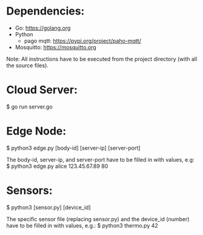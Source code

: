 # Dependencies:

- Go: https://golang.org
- Python
  - pago mqtt: https://pypi.org/project/paho-mqtt/
- Mosquitto: https://mosquitto.org

Note: All instructions have to be executed from the project
directory (with all the source files).

# Cloud Server:
$ go run server.go

# Edge Node:
$ python3 edge.py [body-id] [server-ip] [server-port]

The body-id, server-ip, and server-port have to be filled in with values, e.g:
$ python3 edge.py alice 123.45.67.89 80

# Sensors:
$ python3 [sensor.py] [device_id]

The specific sensor file (replacing sensor.py) and the device_id (number) have to be filled in with values, e.g.:
$ python3 thermo.py 42
